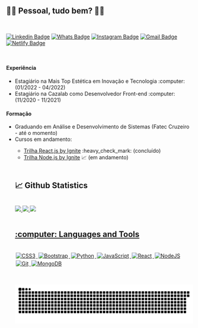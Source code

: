 ## :man_technologist: Pessoal, tudo bem? 🏳️‍🌈

<br>

[![Linkedin Badge](https://img.shields.io/badge/LinkedIn-0077B5?style=for-the-badge&logo=linkedin&logoColor=white)](https://www.linkedin.com/in/savio-lopes/)
[![Whats Badge](https://img.shields.io/badge/WhatsApp-25D366?style=for-the-badge&logo=whatsapp&logoColor=white)](https://api.whatsapp.com/send?phone=5512992279051)
[![Instagram Badge](https://img.shields.io/badge/Instagram-8a3ab9?style=for-the-badge&logo=instagram&logoColor=white)](https://www.instagram.com/savioaugulopes)
[![Gmail Badge](https://img.shields.io/badge/Gmail-D14836?style=for-the-badge&logo=gmail&logoColor=white)](mailto:savio.lopes@fatec.sp.gov.br)
[![Netlify Badge](https://img.shields.io/badge/Website-25C7B7?style=for-the-badge&logo=netlify&logoColor=white)](https://next-dev-portfolio.netlify.app/)

<br>

#### Experiência
  <ul>
  <li>Estagiário na Mais Top Estética em Inovação e Tecnologia :computer: (01/2022 - 04/2022)</li>
  <li>Estagiário na Cazalab como Desenvolvedor Front-end :computer: (11/2020 - 11/2021) </li>
  </ul>

#### Formação
  <ul>
  <li>Graduando em Análise e Desenvolvimento de Sistemas (Fatec Cruzeiro - até o momento)</li>
  
  <li>Cursos em andamento:</li>
  <ul>
    <li><a target="_blank" href="https://www.rocketseat.com.br/ignite">Trilha React.js by Ignite</a> :heavy_check_mark: (concluído)</li>
    <li><a target="_blank" href="https://www.rocketseat.com.br/ignite">Trilha Node.js by Ignite</a> 📈 (em andamento)</li>
  </ul>
<br>

<h2>📈 Github Statistics</h2>
  
<br>

 <div style="margin-left:auto; margin-right:auto">
  <a href="https://github.com/savio-2-lopes">
  <img height="180em" src="https://github-readme-stats.vercel.app/api?username=savio-2-lopes&show_icons=true&theme=tokyonight&include_all_commits=true&count_private=true"/>
  <img height="180em" src="https://github-readme-stats.vercel.app/api/top-langs/?username=savio-2-lopes&layout=compact&langs_count=7&theme=tokyonight"/>
  <img  src="https://github-readme-streak-stats.herokuapp.com/?user=savio-2-lopes&theme=tokyonight" height="180em" />
</div>

  
<br>

<h2>:computer: Languages and Tools </h2>
  
<br>


<div style="margin-left:auto; margin-right:auto">
<img alt="CSS3" src="https://img.shields.io/badge/css3%20-%231572B6.svg?&style=for-the-badge&logo=css3&logoColor=white" style="margin:2px;"/>
<img alt="Bootstrap" src="https://img.shields.io/badge/bootstrap%20-%23563D7C.svg?&style=for-the-badge&logo=bootstrap&logoColor=white" style="margin:2px;"/>
<img alt="Python" src="https://img.shields.io/badge/python%20-%2314354C.svg?&style=for-the-badge&logo=python&logoColor=white" style="margin:2px;"/>
<img alt="JavaScript" src="https://img.shields.io/badge/javascript%20-%23323330.svg?&style=for-the-badge&logo=javascript&logoColor=%23F7DF1E" style="margin:2px;"/>
<img alt="React" src="https://img.shields.io/badge/react%20-%2320232a.svg?&style=for-the-badge&logo=react&logoColor=%2361DAFB" style="margin:2px;"/>
<img alt="NodeJS" src="https://img.shields.io/badge/node.js%20-%2343853D.svg?&style=for-the-badge&logo=node.js&logoColor=white" style="margin:2px;"/>
<img alt="Git" src="https://img.shields.io/badge/git%20-%23F05033.svg?&style=for-the-badge&logo=git&logoColor=white" style="margin:2px;"/>
<img alt="MongoDB" src ="https://img.shields.io/badge/MongoDB-%234ea94b.svg?&style=for-the-badge&logo=mongodb&logoColor=white" style="margin:2px;"/>
</div>

<br>
  
##
 
 ![Snake animation](https://github.com/savio-2-lopes/savio-2-lopes/blob/output/github-user-contribution.svg)
